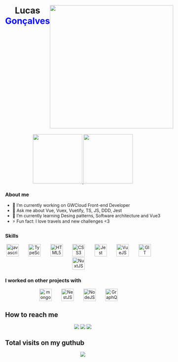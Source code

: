 <div align="center" style="display: flex !important;">
    <h1>Lucas<br>
    <span style="color: blue;">Gonçalves</span><h1>
    <img width="400" src="https://i.pinimg.com/originals/a5/35/60/a53560c8088900e266880f779dacced7.gif" />
</div>
      
<div align="center">
  <a href="https://github.com/lucas2502">
  <img height="160em" src="https://github-readme-stats.vercel.app/api?username=lucas2502&show_icons=true&theme=dark&include_all_commits=true&count_private=true"/>
  <img height="160em" src="https://github-readme-stats.vercel.app/api/top-langs/?username=lucas2502&layout=compact&langs_count=7&theme=dark"/>
  </a>
</div>


### About me
<div style="display: inline_block"  >
<ul>
  <li> 🔭 I’m currently working on GWCloud Front-end Developer</li>
  <li> 💬 Ask me about Vue, Vuex, Vuetify, TS, JS, DDD, Jest </li>
  <li> 🌱 I’m currently learning Desing patterns, Software architecture and Vue3</li>
  <li>⚡ Fun fact: I love travels and new challenges <3</li>
  
</ul>
  
### Skills
<div style="display: inline_block"  >
<div align="center">
    <img height="40" alt="javascript" src="https://cdn.jsdelivr.net/gh/devicons/devicon/icons/javascript/javascript-original.svg">
    &nbsp;&nbsp;&nbsp;&nbsp;&nbsp;&nbsp;
  <img height="40" alt="TypeScript" src="https://cdn.jsdelivr.net/gh/devicons/devicon/icons/typescript/typescript-original.svg">
    &nbsp;&nbsp;&nbsp;&nbsp;&nbsp;&nbsp;
    <img height="40" alt="HTML5" src="https://cdn.jsdelivr.net/gh/devicons/devicon/icons/html5/html5-original.svg">
    &nbsp;&nbsp;&nbsp;&nbsp;&nbsp;&nbsp;
    <img height="40" alt="CSS3" src="https://cdn.jsdelivr.net/gh/devicons/devicon/icons/css3/css3-original.svg">
    &nbsp;&nbsp;&nbsp;&nbsp;&nbsp;&nbsp;
    <img height="40" alt="Jest" src="https://cdn.jsdelivr.net/gh/devicons/devicon/icons/jest/jest-plain.svg">
    &nbsp;&nbsp;&nbsp;&nbsp;&nbsp;&nbsp;
    <img height="40" alt="VueJS" src="https://cdn.jsdelivr.net/gh/devicons/devicon/icons/vuejs/vuejs-original.svg">
     &nbsp;&nbsp;&nbsp;&nbsp;&nbsp;&nbsp;
    <img height="40" alt="GIT" src="https://cdn.jsdelivr.net/gh/devicons/devicon/icons/git/git-original.svg">
    &nbsp;&nbsp;&nbsp;&nbsp;&nbsp;&nbsp;
  <img height="40" alt="NuxtJS" src="https://cdn.jsdelivr.net/gh/devicons/devicon/icons/nuxtjs/nuxtjs-original.svg">
    &nbsp;&nbsp;&nbsp;&nbsp;&nbsp;&nbsp;
</div>
  
### I worked on other projects with
<div style="display: inline_block"  >
<div align="center">
    <img height="40" alt="mongoDB" src="https://cdn.jsdelivr.net/gh/devicons/devicon/icons/mongodb/mongodb-original.svg">
    &nbsp;&nbsp;&nbsp;&nbsp;&nbsp;&nbsp;
    <img height="40" alt="NestJS" src="https://cdn.jsdelivr.net/gh/devicons/devicon/icons/nestjs/nestjs-plain.svg">
    &nbsp;&nbsp;&nbsp;&nbsp;&nbsp;&nbsp;
    <img height="40" alt="NodeJS" src="https://cdn.jsdelivr.net/gh/devicons/devicon/icons/nodejs/nodejs-original.svg">
    &nbsp;&nbsp;&nbsp;&nbsp;&nbsp;&nbsp;
  <img height="40" alt="GraphQL" src="https://cdn.jsdelivr.net/gh/devicons/devicon/icons/graphql/graphql-plain.svg">
    &nbsp;&nbsp;&nbsp;&nbsp;&nbsp;&nbsp;
</div>

  
## How to reach me
<div style="display: inline_block"  >
<p align="center"> 
  <a href = "mailto:lucas2502a@live.com"><img src="https://img.shields.io/badge/Microsoft_Outlook-0078D4?style=for-the-badge&logo=microsoft-outlook&logoColor=white" target="_blank"></a>
  <a href="https://instagram.com/goncalves.png" target="_blank"><img src="https://img.shields.io/badge/-Instagram-%23E4405F?style=for-the-badge&logo=instagram&logoColor=white" target="_blank"></a>
  <a href="https://br.linkedin.com/in/lucas-gonçalves-de-frança-87bb44140b" target="_blank"><img src="https://img.shields.io/badge/-LinkedIn-%230077B5?style=for-the-badge&logo=linkedin&logoColor=white" target="_blank"></a>  
</p>
  
  
 ## Total visits on my guthub <br>
 <p align="center"> 
   <img alingn="center" src="https://profile-counter.glitch.me/lucas2502/count.svg" />
 </p>
